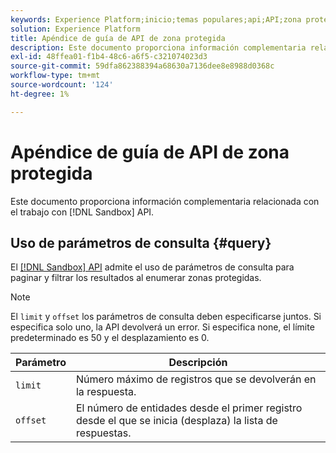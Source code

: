 ```yaml
---
keywords: Experience Platform;inicio;temas populares;api;API;zona protegida;zona protegida;zonas protegidas;zonas protegidas;zonas protegidas
solution: Experience Platform
title: Apéndice de guía de API de zona protegida
description: Este documento proporciona información complementaria relacionada con el trabajo con la API de zona protegida.
exl-id: 48ffea01-f1b4-48c6-a6f5-c321074023d3
source-git-commit: 59dfa862388394a68630a7136dee8e8988d0368c
workflow-type: tm+mt
source-wordcount: '124'
ht-degree: 1%

---
```


# Apéndice de guía de API de zona protegida

Este documento proporciona información complementaria relacionada con el trabajo con [!DNL Sandbox] API.

## Uso de parámetros de consulta {#query}

El [[!DNL Sandbox] API](https://www.adobe.io/experience-platform-apis/references/sandbox) admite el uso de parámetros de consulta para paginar y filtrar los resultados al enumerar zonas protegidas.

>[!NOTE]
>
>El `limit` y `offset` los parámetros de consulta deben especificarse juntos. Si especifica solo uno, la API devolverá un error. Si especifica none, el límite predeterminado es 50 y el desplazamiento es 0.

| Parámetro | Descripción |
| --- | --- |
| `limit` | Número máximo de registros que se devolverán en la respuesta. |
| `offset` | El número de entidades desde el primer registro desde el que se inicia (desplaza) la lista de respuestas. |
